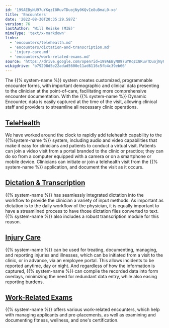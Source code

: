 ```yaml
---
id: '199AEByNU97uYKqzI8RuvTDuojNy0KQvIe8uBmaL0-xo'
title: 'Encounters'
date: '2022-08-30T20:35:29.587Z'
version: 76
lastAuthor: 'Will Reiske (MIE)'
mimeType: 'text/x-markdown'
links:
  - 'encounters/telehealth.md'
  - 'encounters/dictation-and-transcription.md'
  - 'injury-care.md'
  - 'encounters/work-related-exams.md'
source: 'https://drive.google.com/open?id=199AEByNU97uYKqzI8RuvTDuojNy0KQvIe8uBmaL0-xo'
wikigdrive: 'b79298d5e22adad5600e11ad6116c5fb4c39eb66'
---
```

The {{% system-name %}} system creates customized, programmable encounter forms, with important demographic and clinical data presenting to the clinician at the point-of-care, facilitating more comprehensive encounter documentation. With the {{% system-name %}} Dynamic Encounter, data is easily captured at the time of the visit, allowing clinical staff and providers to streamline all necessary clinic operations.

## [TeleHealth](encounters/telehealth.md)

We have worked around the clock to rapidly add telehealth capability to the {{%system-name %}} system, including audio and video capabilities that make it easy for clinicians and patients to conduct a virtual visit. Patients can join a video visit from a portal branded to the clinic or practice; they can do so from a computer equipped with a camera or on a smartphone or mobile device. Clinicians can initiate or join a telehealth visit from the {{% system-name %}} application, and document the visit as it occurs.

## [Dictation & Transcription](encounters/dictation-and-transcription.md)

{{% system-name %}} has seamlessly integrated dictation into the workflow to provide the clinician a variety of input methods. As important as dictation is to the daily workflow of the physician, it is equally important to have a streamlined process to have those dictation files converted to text. {{% system-name %}} also includes a robust transcription module for this reason.

## [Injury Care](injury-care.md)

{{% system-name %}} can be used for treating, documenting, managing, and reporting injuries and illnesses, which can be initiated from a visit to the clinic, or in advance, via an employee portal. This allows incidents to be reported anytime, day or night. And regardless of how the information is captured, {{% system-name %}} can compile the recorded data into form overlays, minimizing the need for redundant data entry, while also easing reporting burdens.

## [Work-Related Exams](encounters/work-related-exams.md)

{{% system-name %}} offers various work-related encounters, which help with managing applicants and pre-placements, as well as examining and documenting fitness, wellness, and one's certification.
